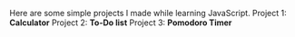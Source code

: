 Here are some simple projects I made while learning JavaScript.
Project 1: <b>Calculator</b>
Project 2: <b>To-Do list</b>
Project 3: <b>Pomodoro Timer</b>
